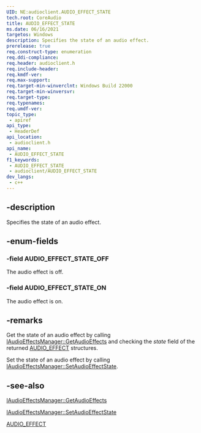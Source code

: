 ```yaml
---
UID: NE:audioclient.AUDIO_EFFECT_STATE
tech.root: CoreAudio
title: AUDIO_EFFECT_STATE
ms.date: 06/16/2021
targetos: Windows
description: Specifies the state of an audio effect.
prerelease: true
req.construct-type: enumeration
req.ddi-compliance: 
req.header: audioclient.h
req.include-header: 
req.kmdf-ver: 
req.max-support: 
req.target-min-winverclnt: Windows Build 22000
req.target-min-winversvr: 
req.target-type: 
req.typenames: 
req.umdf-ver: 
topic_type:
 - apiref
api_type:
 - HeaderDef
api_location:
 - audioclient.h
api_name:
 - AUDIO_EFFECT_STATE
f1_keywords:
 - AUDIO_EFFECT_STATE
 - audioclient/AUDIO_EFFECT_STATE
dev_langs:
 - c++
---
```


## -description

Specifies the state of an audio effect.

## -enum-fields

### -field AUDIO_EFFECT_STATE_OFF

The audio effect is off.

### -field AUDIO_EFFECT_STATE_ON

The audio effect is on.

## -remarks

Get the state of an audio effect by calling [IAudioEffectsManager::GetAudioEffects](nf-audioclient-iaudioeffectsmanager-getaudioeffects.md) and checking the *state* field of the returned [AUDIO_EFFECT](ns-audioclient-audio_effect.md) structures.

Set the state of an audio effect by calling [IAudioEffectsManager::SetAudioEffectState](nf-audioclient-iaudioeffectsmanager-setaudioeffectstate.md).

## -see-also

[IAudioEffectsManager::GetAudioEffects](nf-audioclient-iaudioeffectsmanager-getaudioeffects.md)

[IAudioEffectsManager::SetAudioEffectState](nf-audioclient-iaudioeffectsmanager-setaudioeffectstate.md)

[AUDIO_EFFECT](ns-audioclient-audio_effect.md)

